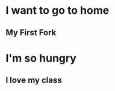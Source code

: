 I want to go to home
==================

My First Fork
-------------

I'm so hungry
=============

I love my class
--------------

